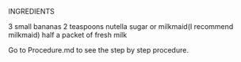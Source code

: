 INGREDIENTS

3 small bananas
2 teaspoons nutella
sugar or milkmaid(I recommend milkmaid)
half a packet of fresh milk

Go to Procedure.md to see the step by step procedure.